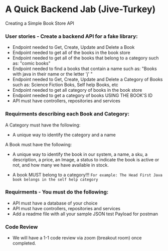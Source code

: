 # A Quick Backend Jab (Jive-Turkey)


Creating a Simple Book Store API 

### User stories - Create a backend API for a fake library:
- Endpoint needed to Get, Create, Update and Delete a Book 
- Endpoint needed to get all of the books in the book store
- Endpoint needed to get all of the books that belong to a category such as: "comic books"
- Endpoint needed to find a books that contain a name such as: "Books with java in their name or the letter 'j' "
- Endpoint needed to Get, Create, Update and Delete a Category of Books such as: Science Fiction Boks, Self help Books, etc 
- Endpoint needed to get all category of books in the book store
- Endpoint needed to get a category of books USING THE BOOK'S ID
- API must have controllers, repositories and services

### Requirments describing each Book and Category:
A Category must have the following: 
- A unique way to identify the category and a name

A Book must have the following: 
- A unique way to identify the book in our system, a name, a sku, a description, a price, an Image, a status to indicate the book is active or not, and how many we have available in stock.

- A book MUST belong to a category!!!
```For example: The Head First Java book belongs in the self help category```


### Requirments - You must do the following:
- API must have a database of your choice
- API must have controllers, repositories and services
- Add a readme file with all your sample JSON test Payload for postman

### Code Review
- We will have a 1-1 code review via zoom (breakout room) once completed. 


